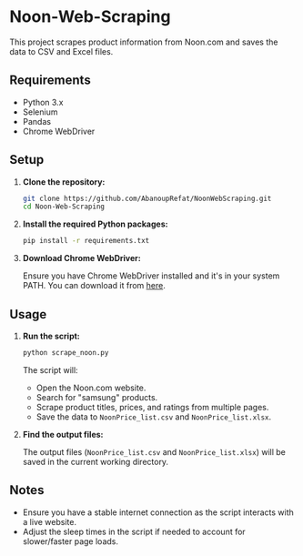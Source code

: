 # Noon-Web-Scraping


This project scrapes product information from Noon.com and saves the data to CSV and Excel files.

## Requirements

- Python 3.x
- Selenium
- Pandas
- Chrome WebDriver

## Setup

1. **Clone the repository:**

    ```sh
    git clone https://github.com/AbanoupRefat/NoonWebScraping.git
    cd Noon-Web-Scraping
    ```

2. **Install the required Python packages:**

    ```sh
    pip install -r requirements.txt
    ```

3. **Download Chrome WebDriver:**

    Ensure you have Chrome WebDriver installed and it's in your system PATH. You can download it from [here](https://sites.google.com/a/chromium.org/chromedriver/downloads).

## Usage

1. **Run the script:**

    ```sh
    python scrape_noon.py
    ```

    The script will:
    - Open the Noon.com website.
    - Search for "samsung" products.
    - Scrape product titles, prices, and ratings from multiple pages.
    - Save the data to `NoonPrice_list.csv` and `NoonPrice_list.xlsx`.

2. **Find the output files:**

    The output files (`NoonPrice_list.csv` and `NoonPrice_list.xlsx`) will be saved in the current working directory.

## Notes

- Ensure you have a stable internet connection as the script interacts with a live website.
- Adjust the sleep times in the script if needed to account for slower/faster page loads.
